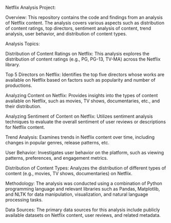 Netflix Analysis Project:

Overview:
This repository contains the code and findings from an analysis of Netflix content. The analysis covers various aspects such as distribution of content ratings, top directors, sentiment analysis of content, trend analysis, user behavior, and distribution of content types.

Analysis Topics:

Distribution of Content Ratings on Netflix: This analysis explores the distribution of content ratings (e.g., PG, PG-13, TV-MA) across the Netflix library.

Top 5 Directors on Netflix: Identifies the top five directors whose works are available on Netflix based on factors such as popularity and number of productions.

Analyzing Content on Netflix: Provides insights into the types of content available on Netflix, such as movies, TV shows, documentaries, etc., and their distribution.

Analyzing Sentiment of Content on Netflix: Utilizes sentiment analysis techniques to evaluate the overall sentiment of user reviews or descriptions for Netflix content.

Trend Analysis: Examines trends in Netflix content over time, including changes in popular genres, release patterns, etc.

User Behavior: Investigates user behavior on the platform, such as viewing patterns, preferences, and engagement metrics.

Distribution of Content Types: Analyzes the distribution of different types of content (e.g., movies, TV shows, documentaries) on Netflix.

Methodology:
The analysis was conducted using a combination of Python programming language and relevant libraries such as Pandas, Matplotlib, and NLTK for data manipulation, visualization, and natural language processing tasks.

Data Sources:
The primary data sources for this analysis include publicly available datasets on Netflix content, user reviews, and related metadata.


